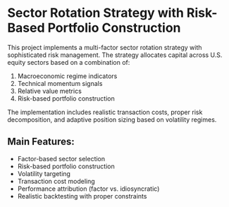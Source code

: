 # Sector Rotation Strategy with Risk-Based Portfolio Construction

This project implements a multi-factor sector rotation strategy with sophisticated risk management.
The strategy allocates capital across U.S. equity sectors based on a combination of:
1. Macroeconomic regime indicators
2. Technical momentum signals
3. Relative value metrics
4. Risk-based portfolio construction

The implementation includes realistic transaction costs, proper risk decomposition,
and adaptive position sizing based on volatility regimes.

## Main Features:
- Factor-based sector selection
- Risk-based portfolio construction
- Volatility targeting
- Transaction cost modeling
- Performance attribution (factor vs. idiosyncratic)
- Realistic backtesting with proper constraints

